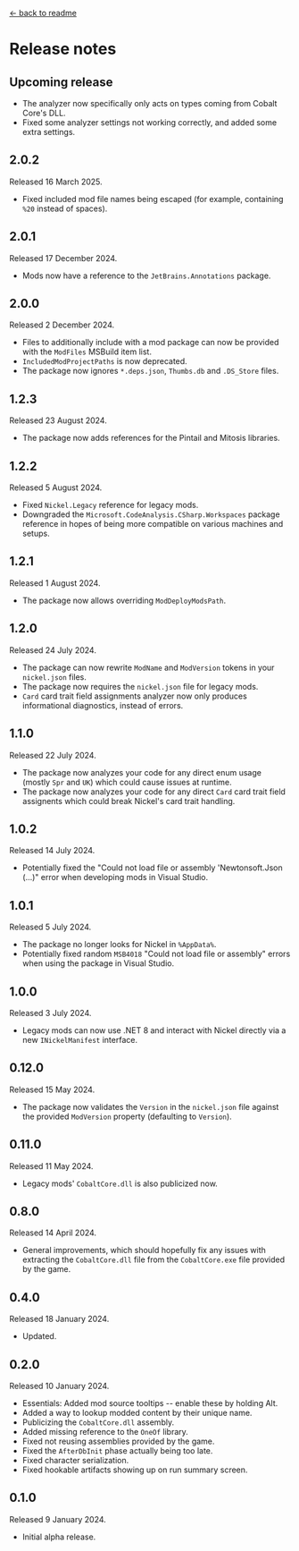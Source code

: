 [← back to readme](README.md)

# Release notes

## Upcoming release

* The analyzer now specifically only acts on types coming from Cobalt Core's DLL.
* Fixed some analyzer settings not working correctly, and added some extra settings.

## 2.0.2
Released 16 March 2025.

* Fixed included mod file names being escaped (for example, containing `%20` instead of spaces).

## 2.0.1
Released 17 December 2024.

* Mods now have a reference to the `JetBrains.Annotations` package.

## 2.0.0
Released 2 December 2024.

* Files to additionally include with a mod package can now be provided with the `ModFiles` MSBuild item list.
* `IncludedModProjectPaths` is now deprecated.
* The package now ignores `*.deps.json`, `Thumbs.db` and `.DS_Store` files.

## 1.2.3
Released 23 August 2024.

* The package now adds references for the Pintail and Mitosis libraries.

## 1.2.2
Released 5 August 2024.

* Fixed `Nickel.Legacy` reference for legacy mods.
* Downgraded the `Microsoft.CodeAnalysis.CSharp.Workspaces` package reference in hopes of being more compatible on various machines and setups.

## 1.2.1
Released 1 August 2024.

* The package now allows overriding `ModDeployModsPath`.

## 1.2.0
Released 24 July 2024.

* The package can now rewrite `ModName` and `ModVersion` tokens in your `nickel.json` files.
* The package now requires the `nickel.json` file for legacy mods.
* `Card` card trait field assignments analyzer now only produces informational diagnostics, instead of errors.

## 1.1.0
Released 22 July 2024.

* The package now analyzes your code for any direct enum usage (mostly `Spr` and `UK`) which could cause issues at runtime.
* The package now analyzes your code for any direct `Card` card trait field assignents which could break Nickel's card trait handling.

## 1.0.2
Released 14 July 2024.

* Potentially fixed the "Could not load file or assembly 'Newtonsoft.Json (...)" error when developing mods in Visual Studio.

## 1.0.1
Released 5 July 2024.

* The package no longer looks for Nickel in `%AppData%`.
* Potentially fixed random `MSB4018` "Could not load file or assembly" errors when using the package in Visual Studio.

## 1.0.0
Released 3 July 2024.

* Legacy mods can now use .NET 8 and interact with Nickel directly via a new `INickelManifest` interface.

## 0.12.0
Released 15 May 2024.

* The package now validates the `Version` in the `nickel.json` file against the provided `ModVersion` property (defaulting to `Version`).

## 0.11.0
Released 11 May 2024.

* Legacy mods' `CobaltCore.dll` is also publicized now.

## 0.8.0
Released 14 April 2024.

* General improvements, which should hopefully fix any issues with extracting the `CobaltCore.dll` file from the `CobaltCore.exe` file provided by the game.

## 0.4.0
Released 18 January 2024.

* Updated.

## 0.2.0
Released 10 January 2024.

* Essentials: Added mod source tooltips -- enable these by holding Alt.
* Added a way to lookup modded content by their unique name.
* Publicizing the `CobaltCore.dll` assembly.
* Added missing reference to the `OneOf` library.
* Fixed not reusing assemblies provided by the game.
* Fixed the `AfterDbInit` phase actually being too late.
* Fixed character serialization.
* Fixed hookable artifacts showing up on run summary screen.

## 0.1.0
Released 9 January 2024.

* Initial alpha release.